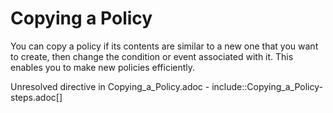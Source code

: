 # Copying a Policy

You can copy a policy if its contents are similar to a new one that you
want to create, then change the condition or event associated with it.
This enables you to make new policies efficiently.

Unresolved directive in Copying\_a\_Policy.adoc -
include::Copying\_a\_Policy-steps.adoc\[\]
